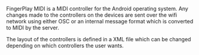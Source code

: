 FingerPlay MIDI is a MIDI controller for the Android operating system. Any changes made to the controllers on the devices are sent over the wifi network using either OSC or an internal message format which is converted to MIDI by the server.

The layout of the controllers is defined in a XML file which can be changed depending on which controllers the user wants.